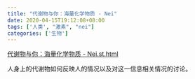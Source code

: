 ```yaml
---
title: "代谢物与你：海量化学物质 - Nei"
date: 2020-04-15T19:12:08+08:00
tags: ['人类', "激素", "nei"]
categories: ['生物']
---
```


[代谢物与你：海量化学物质 - Nei.st.html](/science/代谢物与你：海量化学物质%20-%20Nei.st.html)

人身上的代谢物如何反映人的情况以及对这一信息相关情况的讨论。